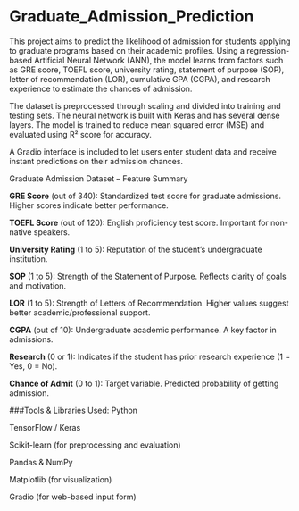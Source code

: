 # Graduate_Admission_Prediction
This project aims to predict the likelihood of admission for students applying to graduate programs based on their academic profiles. Using a regression-based Artificial Neural Network (ANN), the model learns from factors such as GRE score, TOEFL score, university rating, statement of purpose (SOP), letter of recommendation (LOR), cumulative GPA (CGPA), and research experience to estimate the chances of admission.

The dataset is preprocessed through scaling and divided into training and testing sets. The neural network is built with Keras and has several dense layers. The model is trained to reduce mean squared error (MSE) and evaluated using R² score for accuracy.

A Gradio interface is included to let users enter student data and receive instant predictions on their admission chances.

Graduate Admission Dataset – Feature Summary

**GRE Score** (out of 340):
Standardized test score for graduate admissions. Higher scores indicate better performance.

**TOEFL Score** (out of 120):
English proficiency test score. Important for non-native speakers.

**University Rating** (1 to 5):
Reputation of the student’s undergraduate institution.

**SOP** (1 to 5):
Strength of the Statement of Purpose. Reflects clarity of goals and motivation.

**LOR** (1 to 5):
Strength of Letters of Recommendation. Higher values suggest better academic/professional support.

**CGPA** (out of 10):
Undergraduate academic performance. A key factor in admissions.

**Research** (0 or 1):
Indicates if the student has prior research experience (1 = Yes, 0 = No).

**Chance of Admit** (0 to 1):
Target variable. Predicted probability of getting admission.

###Tools & Libraries Used:
Python

TensorFlow / Keras

Scikit-learn (for preprocessing and evaluation)

Pandas & NumPy

Matplotlib (for visualization)

Gradio (for web-based input form)

